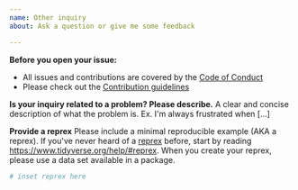 ```yaml
---
name: Other inquiry
about: Ask a question or give me some feedback

---
```


**Before you open your issue:**
* All issues and contributions are covered by the [Code of Conduct](/.github/CODE_OF_CONDUCT.md)
* Please check out the [Contribution guidelines](/.github/CONTRIBUTING.md)

**Is your inquiry related to a problem? Please describe.**
A clear and concise description of what the problem is. Ex. I'm always frustrated when [...]

**Provide a reprex**
Please include a minimal reproducible example (AKA a reprex). If you've never
heard of a [reprex](http://reprex.tidyverse.org/) before, start by reading
<https://www.tidyverse.org/help/#reprex>. When you create your reprex, please use a data set available in a package.

```r
# inset reprex here
```
